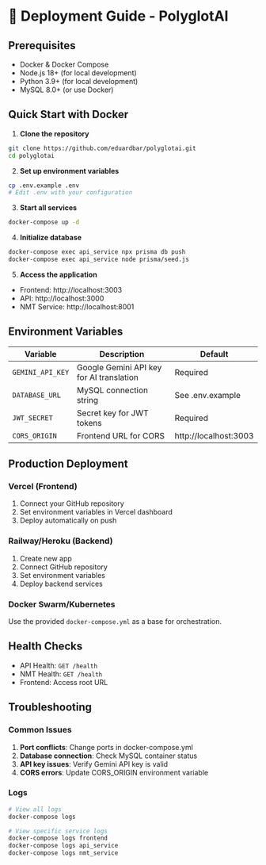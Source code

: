 # 🚀 Deployment Guide - PolyglotAI

## Prerequisites

- Docker & Docker Compose
- Node.js 18+ (for local development)
- Python 3.9+ (for local development)
- MySQL 8.0+ (or use Docker)

## Quick Start with Docker

1. **Clone the repository**
```bash
git clone https://github.com/eduardbar/polyglotai.git
cd polyglotai
```

2. **Set up environment variables**
```bash
cp .env.example .env
# Edit .env with your configuration
```

3. **Start all services**
```bash
docker-compose up -d
```

4. **Initialize database**
```bash
docker-compose exec api_service npx prisma db push
docker-compose exec api_service node prisma/seed.js
```

5. **Access the application**
- Frontend: http://localhost:3003
- API: http://localhost:3000
- NMT Service: http://localhost:8001

## Environment Variables

| Variable | Description | Default |
|----------|-------------|---------|
| `GEMINI_API_KEY` | Google Gemini API key for AI translation | Required |
| `DATABASE_URL` | MySQL connection string | See .env.example |
| `JWT_SECRET` | Secret key for JWT tokens | Required |
| `CORS_ORIGIN` | Frontend URL for CORS | http://localhost:3003 |

## Production Deployment

### Vercel (Frontend)
1. Connect your GitHub repository
2. Set environment variables in Vercel dashboard
3. Deploy automatically on push

### Railway/Heroku (Backend)
1. Create new app
2. Connect GitHub repository
3. Set environment variables
4. Deploy backend services

### Docker Swarm/Kubernetes
Use the provided `docker-compose.yml` as a base for orchestration.

## Health Checks

- API Health: `GET /health`
- NMT Health: `GET /health`
- Frontend: Access root URL

## Troubleshooting

### Common Issues

1. **Port conflicts**: Change ports in docker-compose.yml
2. **Database connection**: Check MySQL container status
3. **API key issues**: Verify Gemini API key is valid
4. **CORS errors**: Update CORS_ORIGIN environment variable

### Logs

```bash
# View all logs
docker-compose logs

# View specific service logs
docker-compose logs frontend
docker-compose logs api_service
docker-compose logs nmt_service
```
